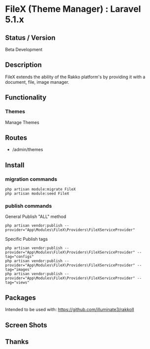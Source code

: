 # FileX (Theme Manager) : Laravel 5.1.x


## Status / Version

Beta Development


## Description
FileX extends the ability of the Rakko platform's by providing it with a document, file, image manager.


## Functionality


### Themes
Manage Themes


## Routes

* /admin/themes


## Install

### migration commands

```
php artisan module:migrate FileX
php artisan module:seed FileX
```


### publish commands

General Publish "ALL" method
```
php artisan vendor:publish --provider="App\Modules\FileX\Providers\FileXServiceProvider"
```

Specific Publish tags
```
php artisan vendor:publish --provider="App\Modules\FileX\Providers\FileXServiceProvider" --tag="configs"
php artisan vendor:publish --provider="App\Modules\FileX\Providers\FileXServiceProvider" --tag="images"
php artisan vendor:publish --provider="App\Modules\FileX\Providers\FileXServiceProvider" --tag="views"
```


## Packages

Intended to be used with:
https://github.com/illuminate3/rakkoII


## Screen Shots
## Thanks
